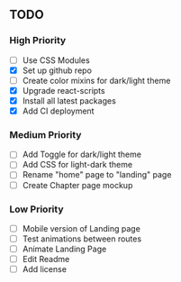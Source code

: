 ## TODO

### High Priority
- [ ] Use CSS Modules
- [x] Set up github repo
- [ ] Create color mixins for dark/light theme
- [x] Upgrade react-scripts
- [x] Install all latest packages
- [x] Add CI deployment

### Medium Priority
- [ ] Add Toggle for dark/light theme
- [ ] Add CSS for light-dark theme
- [ ] Rename "home" page to "landing" page
- [ ] Create Chapter page mockup

### Low Priority
- [ ] Mobile version of Landing page
- [ ] Test animations between routes
- [ ] Animate Landing Page
- [ ] Edit Readme
- [ ] Add license